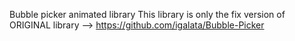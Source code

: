 Bubble picker animated library
This library is only the fix version of ORIGINAL library --> https://github.com/igalata/Bubble-Picker
